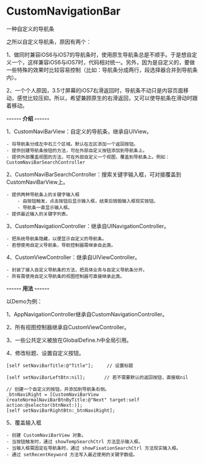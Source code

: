 CustomNavigationBar
===================

一种自定义的导航条


之所以自定义导航条，原因有两个：

1、做同时兼容iOS6与iOS7的导航条时，使用原生导航条总是不顺手。于是想自定义一个，这样兼容iOS6与iOS7时，代码相对统一。另外，因为是自定义的，要做一些特殊的效果时比较容易控制（比如：导航条分成两行，段选择器合并到导航条内）。

2、一个个人原因，3.5寸屏幕的iOS7右滑返回时，导航条不动只是内容页面移动，感觉比较压抑。所以，希望兼顾原生的右滑返回，又可以使导航条在滑动时跟着移动。

**------ 介绍 ------**

1、CustomNaviBarView：自定义的导航条，继承自UIView。

    - 将导航条分成左中右三个区域。默认在左区添加一个返回按钮。
    - 提供创建导航条按钮的方法，可在外部自定义按钮添加到导航条上。
    - 提供外部覆盖视图的方法，可在外部自定义一个视图，覆盖到导航条上。例如：CustomNaviBarSearchController

2、CustomNaviBarSearchController：搜索关键字输入框，可对接覆盖到CustomNaviBarView上。

    - 提供两种导航条上的关键字输入框
        - 由按钮触发，点击按钮后显示输入框，结束后销毁输入框现实按钮。
        - 导航条一直显示输入框。
    - 提供最近输入的关键字列表。

3、CustomNavigationController：继承自UINavigationController。

    - 把系统导航条隐藏，以便显示自定义的导航条。
    - 若想使用自定义导航条，导航控制器需继承自此类。

4、CustomViewController：继承自UIViewController。

    - 封装了接入自定义导航条的方法，把具体业务与自定义导航条分开。
    - 所有需使用自定义导航条的视图控制器可直接继承此类。

**------ 用法 ------**

以Demo为例：

1、AppNavigationController继承自CustomNavigationController。

2、所有视图控制器继承自CustomViewController。

3、一些公共定义被放在GlobalDefine.h中全局引用。

4、修改标题、设置自定义按钮。
  
    [self setNaviBarTitle:@"Title"];     // 设置标题

    [self setNaviBarLeftBtn:nil];       // 若不需要默认的返回按钮，直接赋nil
    
    // 创建一个自定义的按钮，并添加到导航条右侧。
    _btnNaviRight = [CustomNaviBarView createNormalNaviBarBtnByTitle:@"Next" target:self action:@selector(btnNext:)];
    [self setNaviBarRightBtn:_btnNaviRight];


5、覆盖输入框

    - 创建 CustomNaviBarView 对象。
    - 当按钮触发时，通过 showTempSearchCtrl 方法显示输入框。
    - 当输入框需固定在导航条时，通过 showFixationSearchCtrl 方法现实输入框。
    - 通过 setRecentKeyword 方法写入最近使用的关键字数组。
